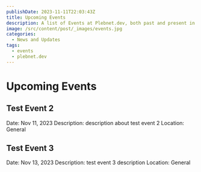 ```yaml
---
publishDate: 2023-11-11T22:03:43Z
title: Upcoming Events
description: A list of Events at Plebnet.dev, both past and present in Discord.
image: /src/content/post/_images/events.jpg
categories:
  - News and Updates
tags:
  - events
  - plebnet.dev
---
```






<!-- UPCOMING EVENTS -->
# Upcoming Events

## Test Event 2
Date: Nov 11, 2023
Description: description about test event 2
Location: General

## Test Event 3
Date: Nov 13, 2023
Description: test event 3 description
Location: General